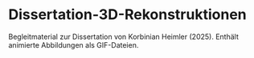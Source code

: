 # Dissertation-3D-Rekonstruktionen
Begleitmaterial zur Dissertation von Korbinian Heimler (2025). Enthält animierte Abbildungen als GIF-Dateien.
